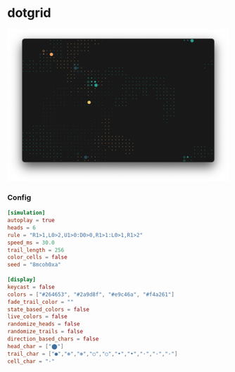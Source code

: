# dotgrid
![dotgrid](/assets/trmt_v0_3_0_dotgird_example.webp)

### Config
```toml
[simulation]
autoplay = true
heads = 6
rule = "R1>1,L0>2,U1>0:D0>0,R1>1:L0>1,R1>2"
speed_ms = 30.0
trail_length = 256
color_cells = false
seed = "8mcoh0xa"

[display]
keycast = false
colors = ["#264653", "#2a9d8f", "#e9c46a", "#f4a261"]
fade_trail_color = ""
state_based_colors = false
live_colors = false
randomize_heads = false
randomize_trails = false
direction_based_chars = false
head_char = ["⬤"]
trail_char = ["●","⊛","⊛","○","○","•","•","·","·","·"]
cell_char = "·"
```